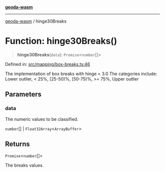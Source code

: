 [**geoda-wasm**](../README.md)

***

[geoda-wasm](../globals.md) / hinge30Breaks

# Function: hinge30Breaks()

> **hinge30Breaks**(`data`): `Promise`\<`number`[]\>

Defined in: [src/mapping/box-breaks.ts:46](https://github.com/GeoDaCenter/geoda-lib/blob/0ad3977fd23db605b1dc766f99d329a28ef59f68/src/js/src/mapping/box-breaks.ts#L46)

The implementation of box breaks with hinge = 3.0
The categories include: Lower outlier, < 25%, [25-50)%, [50-75)%, >= 75%, Upper outlier

## Parameters

### data

The numeric values to be classified.

`number`[] | `Float32Array`\<`ArrayBuffer`\>

## Returns

`Promise`\<`number`[]\>

The breaks values.
